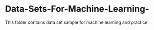 # Data-Sets-For-Machine-Learning-
This folder contains data set sample for machine learning and practice 
